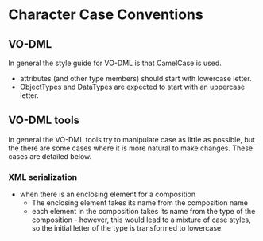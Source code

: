 Character Case Conventions
==========================

## VO-DML

In general the style guide for VO-DML is that CamelCase is used.

* attributes (and other type members)  should start with lowercase letter.
* ObjectTypes and DataTypes are expected to start with an uppercase letter.

## VO-DML tools

In general the VO-DML tools try to manipulate case as little as possible, but the there are some cases where it is more natural to make changes. These cases are detailed below.


### XML serialization

* when there is an enclosing element for a composition
  * The enclosing element takes its name from the composition name
  * each element in the composition takes its name from the type of the composition - however, this would lead to a mixture of case styles, so the initial letter of the type is transformed to lowercase.